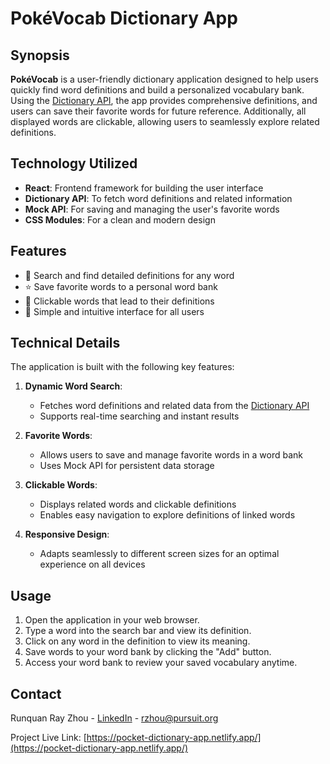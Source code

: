 # PokéVocab Dictionary App

## Synopsis

**PokéVocab** is a user-friendly dictionary application designed to help users quickly find word definitions and build a personalized vocabulary bank. Using the [Dictionary API](https://dictionaryapi.dev/), the app provides comprehensive definitions, and users can save their favorite words for future reference. Additionally, all displayed words are clickable, allowing users to seamlessly explore related definitions.

## Technology Utilized

- **React**: Frontend framework for building the user interface
- **Dictionary API**: To fetch word definitions and related information
- **Mock API**: For saving and managing the user's favorite words
- **CSS Modules**: For a clean and modern design

## Features

- 📖 Search and find detailed definitions for any word
- ⭐ Save favorite words to a personal word bank
- 🔗 Clickable words that lead to their definitions
- 🧩 Simple and intuitive interface for all users

## Technical Details

The application is built with the following key features:

1. **Dynamic Word Search**:

   - Fetches word definitions and related data from the [Dictionary API](https://dictionaryapi.dev/)
   - Supports real-time searching and instant results

2. **Favorite Words**:

   - Allows users to save and manage favorite words in a word bank
   - Uses Mock API for persistent data storage

3. **Clickable Words**:

   - Displays related words and clickable definitions
   - Enables easy navigation to explore definitions of linked words

4. **Responsive Design**:
   - Adapts seamlessly to different screen sizes for an optimal experience on all devices

## Usage

1. Open the application in your web browser.
2. Type a word into the search bar and view its definition.
3. Click on any word in the definition to view its meaning.
4. Save words to your word bank by clicking the "Add" button.
5. Access your word bank to review your saved vocabulary anytime.

## Contact

Runquan Ray Zhou - [LinkedIn](https://www.linkedin.com/in/runquanrayzhou/) - rzhou@pursuit.org

Project Live Link: [https://pocket-dictionary-app.netlify.app/](https://pocket-dictionary-app.netlify.app/)

